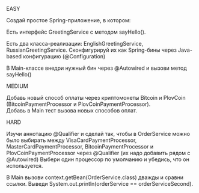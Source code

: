 EASY

Создай простое Spring-приложение, в котором:

Есть интерфейс GreetingService с методом sayHello().

Есть два класса-реализации: EnglishGreetingService, RussianGreetingService.
Сконфигурируй их как Spring-бины через Java-based конфигурацию (@Configuration)

В Main-классе внедри нужный бин через @Autowired и вызови метод sayHello()


MEDIUM

Добавь новый способ оплаты через криптомонеты Bitcoin и PlovCoin (BitcoinPaymentProcessor и PlovCoinPaymentProcessor).  
Добавь в Main тест вызова новых способов оплат.

HARD

Изучи аннотацию @Qualifier и cделай так, чтобы в OrderService можно было выбирать между VisaCardPaymentProcessor, MasterCardPaymentProcessor, BitcoinPaymentProcessor и PlovCoinPaymentProcessor через @Qualifier (их надо добавить рядом с @Autowired)
Выбери один процессор по умолчанию и убедись, что он используется.

В Main вызови context.getBean(OrderService.class) дважды и сравни ссылки. Выведи System.out.println(orderService == orderServiceSecond).